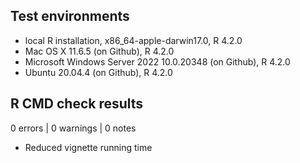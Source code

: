 ## Test environments

* local R installation, x86_64-apple-darwin17.0, R 4.2.0
* Mac OS X 11.6.5 (on Github), R 4.2.0
* Microsoft Windows Server 2022 10.0.20348 (on Github), R 4.2.0
* Ubuntu 20.04.4 (on Github), R 4.2.0

## R CMD check results

0 errors | 0 warnings | 0 notes

- Reduced vignette running time

